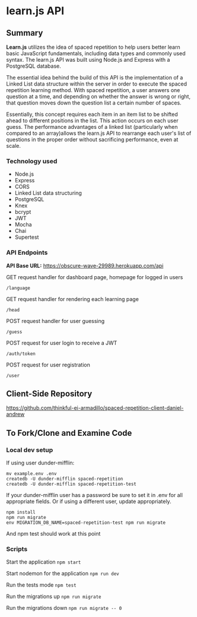 # learn.js API

## Summary

**Learn.js** utilizes the idea of spaced repetition to help users better learn basic JavaScript fundamentals, including data types and commonly used syntax. The learn.js API was built using Node.js and Express with a PostgreSQL database. 

The essential idea behind the build of this API is the implementation of a Linked List data structure within the server in order to execute the spaced repetition learning method. With spaced repetition, a user answers one question at a time, and depending on whether the answer is wrong or right, that question moves down the question list a certain number of spaces. 

Essentially, this concept requires each item in an item list to be shifted ahead to different positions in the list. This action occurs on each user guess. The performance advantages of a linked list (particularly when compared to an array)allows the learn.js API to rearrange each user's list of questions in the proper order without sacrificing performance, even at scale.

### Technology used

* Node.js
* Express
* CORS
* Linked List data structuring
* PostgreSQL
* Knex
* bcrypt
* JWT
* Mocha
* Chai
* Supertest

### API Endpoints

**API Base URL:** https://obscure-wave-29989.herokuapp.com/api

GET request handler for dashboard page, homepage for logged in users
````
/language
````

GET request handler for rendering each learning page 
````
/head
````

POST request handler for user guessing
````
/guess
````

POST request for user login to receive a JWT
````
/auth/token
````

POST request for user registration
````
/user
````

## Client-Side Repository

https://github.com/thinkful-ei-armadillo/spaced-repetition-client-daniel-andrew

## To Fork/Clone and Examine Code

### Local dev setup
If using user dunder-mifflin:
````
mv example.env .env
createdb -U dunder-mifflin spaced-repetition
createdb -U dunder-mifflin spaced-repetition-test
````
If your dunder-mifflin user has a password be sure to set it in .env for all appropriate fields. Or if using a different user, update appropriately.
````
npm install
npm run migrate
env MIGRATION_DB_NAME=spaced-repetition-test npm run migrate
````
And npm test should work at this point

### Scripts

Start the application `npm start`

Start nodemon for the application `npm run dev`

Run the tests mode `npm test`

Run the migrations up `npm run migrate`

Run the migrations down `npm run migrate -- 0`